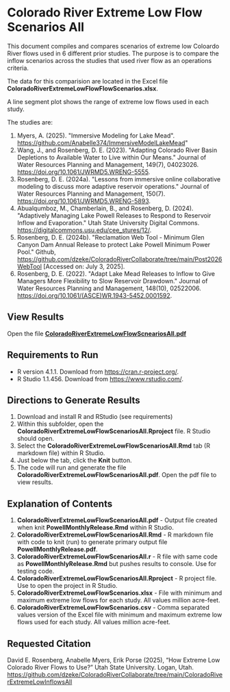 # Colorado River Extreme Low Flow Scenarios All

This document compiles and compares scenarios of extreme low Coloardo River flows used in 6 different prior studies.
The purpose is to compare the inflow scenarios across the studies that used river flow as an operations criteria.

The data for this comparision are located in the Excel file **ColoradoRiverExtremeLowFlowFlowScenarios.xlsx**.

A line segment plot shows the range of extreme low flows used in each study.

The studies are:
1. Myers, A. (2025). "Immersive Modeling for Lake Mead". https://github.com/Anabelle374/ImmersiveModelLakeMead"
1. Wang, J., and Rosenberg, D. E. (2023). "Adapting Colorado River Basin Depletions to Available Water to Live within Our Means." Journal of Water Resources Planning and Management, 149(7), 04023026. https://doi.org/10.1061/JWRMD5.WRENG-5555.
1. Rosenberg, D. E. (2024a). "Lessons from immersive online collaborative modeling to discuss more adaptive reservoir operations." Journal of Water Resources Planning and Management, 150(7). https://doi.org/10.1061/JWRMD5.WRENG-5893.
1. Abualqumboz, M., Chamberlain, B., and Rosenberg, D. (2024). "Adaptively Managing Lake Powell Releases to Respond to Reservoir Inflow and Evaporation." Utah State University Digital Commons. https://digitalcommons.usu.edu/cee_stures/12/.
1. Rosenberg, D. E. (2024b). "Reclamation Web Tool - Minimum Glen Canyon Dam Annual Release to protect Lake Powell Minimum Power Pool." Github, https://github.com/dzeke/ColoradoRiverCollaborate/tree/main/Post2026WebTool [Accessed on: July 3, 2025].
1. Rosenberg, D. E. (2022). "Adapt Lake Mead Releases to Inflow to Give Managers More Flexibility to Slow Reservoir Drawdown." Journal of Water Resources Planning and Management, 148(10), 02522006. https://doi.org/10.1061/(ASCE)WR.1943-5452.0001592.
 
## View Results
Open the file **[ColoradoRiverExtremeLowFlowScneariosAll.pdf](ColoradoRiverExtremeLowFlowScneariosAll.pdf)**

## Requirements to Run
* R version 4.1.1. Download from https://cran.r-project.org/.
* R Studio 1.1.456. Download from https://www.rstudio.com/.

## Directions to Generate Results
1. Download and install R and RStudio (see requirements)
1. Within this subfolder, open the **ColoradoRiverExtremeLowFlowScenariosAll.Rproject** file. R Studio should open.
1. Select the **ColoradoRiverExtremeLowFlowScenariosAll.Rmd** tab (R markdown file) within R Studio.
1. Just below the tab, click the **Knit** button.
1. The code will run and generate the file **ColoradoRiverExtremeLowFlowScenariosAll.pdf**. Open the pdf file to view results.

## Explanation of Contents
1. **ColoradoRiverExtremeLowFlowScenariosAll.pdf** - Output file created when knit **PowellMonthlyRelease.Rmd** within R Studio.
1. **ColoradoRiverExtremeLowFlowScenariosAll.Rmd** - R markdown file with code to knit (run) to generate primary output file **PowellMonthlyRelease.pdf**.
1. **ColoradoRiverExtremeLowFlowScenariosAll.r** - R file with same code as **PowellMonthlyRelease.Rmd** but pushes results to console. Use for testing code.
1. **ColoradoRiverExtremeLowFlowScenariosAll.Rproject** - R project file. Use to open the project in R Studio.
1. **ColoradoRiverExtremeLowFlowScenarios.xlsx** - File with minimum and maximum extreme low flows for each study. All values million acre-feet.
1. **ColoradoRiverExtremeLowFlowScenarios.csv** - Comma separated values version of the Excel file with minimum and maximum extreme low flows used for each study. All values million acre-feet.

## Requested Citation
David E. Rosenberg, Anabelle Myers, Erik Porse (2025), “How Extreme Low Colorado River Flows to Use?” Utah State University. Logan, Utah.
https://github.com/dzeke/ColoradoRiverCollaborate/tree/main/ColoradoRiverExtremeLowInflowsAll
